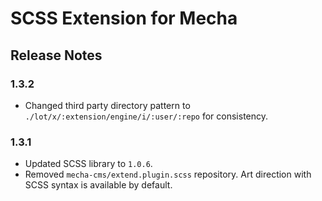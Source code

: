 SCSS Extension for Mecha
========================

Release Notes
-------------

### 1.3.2

 - Changed third party directory pattern to `./lot/x/:extension/engine/i/:user/:repo` for consistency.

### 1.3.1

 - Updated SCSS library to `1.0.6`.
 - Removed `mecha-cms/extend.plugin.scss` repository. Art direction with SCSS syntax is available by default.

